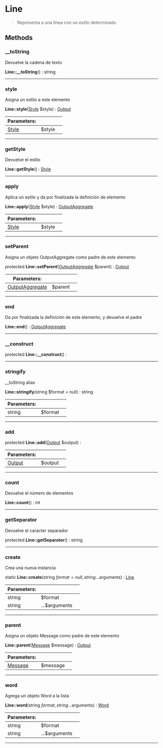 
                                                                                                                                            
    
# Line


> Representa a una linea con un estilo determinado
>
> 








## Methods

### __toString
Devuelve la cadena de texto


**Line::__toString**() : string



---


### style
Asigna un estilo a este elemento


**Line::style**([Style](../../../Style.md) $style) : [Output](../../../Output.md)


|Parameters: | | |
| --- | --- | --- |
|[Style](../../../Style.md) |$style |  |

---


### getStyle
Devuelve el estilo


**Line::getStyle**() : [Style](../../../Style.md)



---


### apply
Aplica un estilo y da por finalizada la definición de elemento


**Line::apply**([Style](../../../Style.md) $style) : [OutputAggregate](../../../OutputAggregate.md)


|Parameters: | | |
| --- | --- | --- |
|[Style](../../../Style.md) |$style |  |

---


### setParent
Asigna un objeto OutputAggregate como padre de este elemento


protected **Line::setParent**([OutputAggregate](../../../OutputAggregate.md) $parent) : [Output](../../../Output.md)


|Parameters: | | |
| --- | --- | --- |
|[OutputAggregate](../../../OutputAggregate.md) |$parent |  |

---


### end
Da por finalizada la definición de este elemento, y devuelve el padre


**Line::end**() : [OutputAggregate](../../../OutputAggregate.md)



---


### __construct



protected **Line::__construct**() : 



---


### stringify
__toString alias


**Line::stringify**(string $format = null) : string


|Parameters: | | |
| --- | --- | --- |
|string |$format |  |

---


### add



protected **Line::add**([Output](../../../Output.md) $output) : 


|Parameters: | | |
| --- | --- | --- |
|[Output](../../../Output.md) |$output |  |

---


### count
Devuelve el número de elementos


**Line::count**() : int



---


### getSeparator
Devuelve el caracter separador


protected **Line::getSeparator**() : string



---


### create
Crea una nueva instancia


static **Line::create**(string $format = null, string ...$arguments) : [Line](../../../Line.md)


|Parameters: | | |
| --- | --- | --- |
|string |$format |  |
|string |...$arguments |  |

---


### parent
Asigna un objeto Message como padre de este elemento


**Line::parent**([Message](../../../Message.md) $message) : [Output](../../../Output.md)


|Parameters: | | |
| --- | --- | --- |
|[Message](../../../Message.md) |$message |  |

---


### word
Agrega un objeto Word a la lista


**Line::word**(string $format, string ...$arguments) : [Word](../../../Word.md)


|Parameters: | | |
| --- | --- | --- |
|string |$format |  |
|string |...$arguments |  |

---


                                                                                                                                                                                                                                                                                                                                                                                                            
    
                                                                                                                                                                                                                                                                             
                